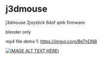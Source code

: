 # j3dmouse
j3dmouse 2joystick 6dof qmk firmware 

blender only

mp4 file demo 1: https://imgur.com/BeThDN8

[![IMAGE ALT TEXT HERE](https://i.imgur.com/vKb2F1B.png))](https://imgur.com/BeThDN8J)
